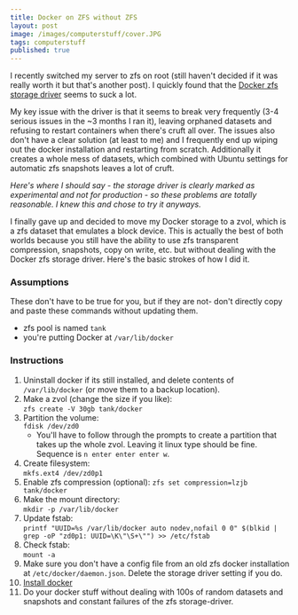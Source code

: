 ```yaml
---
title: Docker on ZFS without ZFS
layout: post
image: /images/computerstuff/cover.JPG
tags: computerstuff
published: true
---
```


I recently switched my server to zfs on root (still haven't decided if it was really worth it but that's another post). I quickly found that the [Docker zfs storage driver](https://docs.docker.com/storage/storagedriver/zfs-driver/) seems to suck a lot.

<!-- more -->

My key issue with the driver is that it seems to break very frequently (3-4 serious issues in the ~3 months I ran it), leaving orphaned datasets and refusing to restart containers when there's cruft all over. The issues also don't have a clear solution (at least to me) and I frequently end up wiping out the docker installation and restarting from scratch. Additionally it creates a whole mess of datasets, which combined with Ubuntu settings for automatic zfs snapshots leaves a lot of cruft.

*Here's where I should say - the storage driver is clearly marked as experimental and not for production - so these problems are totally reasonable. I knew this and chose to try it anyways.*

I finally gave up and decided to move my Docker storage to a zvol, which is a zfs dataset that emulates a block device. This is actually the best of both worlds because you still have the ability to use zfs transparent compression, snapshots, copy on write, etc. but without dealing with the Docker zfs storage driver. Here's the basic strokes of how I did it.

### Assumptions
These don't have to be true for you, but if they are not- don't directly copy and paste these commands without updating them.
 * zfs pool is named `tank`
 * you're putting Docker at `/var/lib/docker`

### Instructions
1. Uninstall docker if its still installed, and delete contents of `/var/lib/docker` (or move them to a backup location).
2. Make a zvol (change the size if you like):  
   `zfs create -V 30gb tank/docker`
3. Partition the volume:  
   `fdisk /dev/zd0`
    * You'll have to follow through the prompts to create a partition that takes up the whole zvol. Leaving it linux type should be fine. Sequence is `n enter enter enter w`.
4. Create filesystem:  
   `mkfs.ext4 /dev/zd0p1`
5. Enable zfs compression (optional):
   `zfs set compression=lzjb tank/docker`
6. Make the mount directory:  
   `mkdir -p /var/lib/docker`
7. Update fstab:  
   `printf "UUID=%s /var/lib/docker auto nodev,nofail 0 0" $(blkid | grep -oP "zd0p1: UUID=\K\"\S+\"") >> /etc/fstab`
8. Check fstab:  
   `mount -a`
9.  Make sure you don't have a config file from an old zfs docker installation at `/etc/docker/daemon.json`. Delete the storage driver setting if you do.
10. [Install docker](https://docs.docker.com/engine/install/debian/)
11. Do your docker stuff without dealing with 100s of random datasets and snapshots and constant failures of the zfs storage-driver.